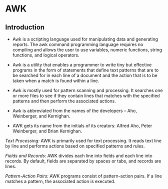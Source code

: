 # AWK

## Introduction


- Awk is a scripting language used for manipulating data and generating reports. The awk command programming language requires no compiling and allows the user to use variables, numeric functions, string functions, and logical operators.

- Awk is a utility that enables a programmer to write tiny but effective programs in the form of statements that define text patterns that are to be searched for in each line of a document and the action that is to be taken when a match is found within a line.

- Awk is mostly used for pattern scanning and processing. It searches one or more files to see if they contain lines that matches with the specified patterns and then perform the associated actions. 

- Awk is abbreviated from the names of the developers – Aho, Weinberger, and Kernighan.

- AWK gets its name from the initials of its creators: Alfred Aho, Peter Weinberger, and Brian Kernighan.

*Text Processing:* AWK is primarily used for text processing. It reads text line by line and performs actions based on specified patterns and rules.

*Fields and Records:* AWK divides each line into fields and each line into records. By default, fields are separated by spaces or tabs, and records are lines.

*Pattern-Action Pairs:* AWK programs consist of pattern-action pairs. If a line matches a pattern, the associated action is executed.
